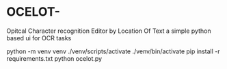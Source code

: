 # OCELOT-
Opitcal Character recognition Editor by Location Of Text
a simple python based ui for OCR tasks

python -m venv venv
./venv/scripts/activate
./venv/bin/activate
pip install -r requirements.txt
python ocelot.py




